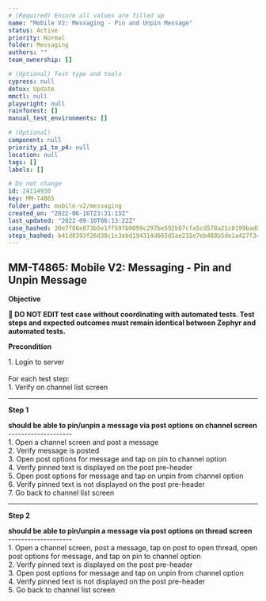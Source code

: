 ```yaml
---
# (Required) Ensure all values are filled up
name: "Mobile V2: Messaging - Pin and Unpin Message"
status: Active
priority: Normal
folder: Messaging
authors: ""
team_ownership: []

# (Optional) Test type and tools
cypress: null
detox: Update
mmctl: null
playwright: null
rainforest: []
manual_test_environments: []

# (Optional)
component: null
priority_p1_to_p4: null
location: null
tags: []
labels: []

# Do not change
id: 24114930
key: MM-T4865
folder_path: mobile-v2/messaging
created_on: "2022-06-16T23:31:15Z"
last_updated: "2022-09-10T06:13:22Z"
case_hashed: 30e7f86e873b5e1ff597b0099c297be592b87cfa5cd578a21c0199badb05704ad54a5480baa45669a27179e099b65150
steps_hashed: b41d8393f26d38c1c3ebd194314d665d5ae231e7eb488b5de1a427f346bcf3af5d7a9dc694880f8d290d8782485554e9
---
```


## MM-T4865: Mobile V2: Messaging - Pin and Unpin Message

**Objective**

**🛑 DO NOT EDIT test case without coordinating with automated tests. Test steps and expected outcomes must remain identical between Zephyr and automated tests.**

**Precondition**

1\. Login to server\
\
For each test step:\
1\. Verify on channel list screen

---

**Step 1**

**should be able to pin/unpin a message via post options on channel screen**\
\--------------------\
1\. Open a channel screen and post a message\
2\. Verify message is posted\
3\. Open post options for message and tap on pin to channel option\
4\. Verify pinned text is displayed on the post pre-header\
5\. Open post options for message and tap on unpin from channel option\
6\. Verify pinned text is not displayed on the post pre-header\
7\. Go back to channel list screen

---

**Step 2**

**should be able to pin/unpin a message via post options on thread screen**\
\--------------------\
1\. Open a channel screen, post a message, tap on post to open thread, open post options for message, and tap on pin to channel option\
2\. Verify pinned text is displayed on the post pre-header\
3\. Open post options for message and tap on unpin from channel option\
4\. Verify pinned text is not displayed on the post pre-header\
5\. Go back to channel list screen
